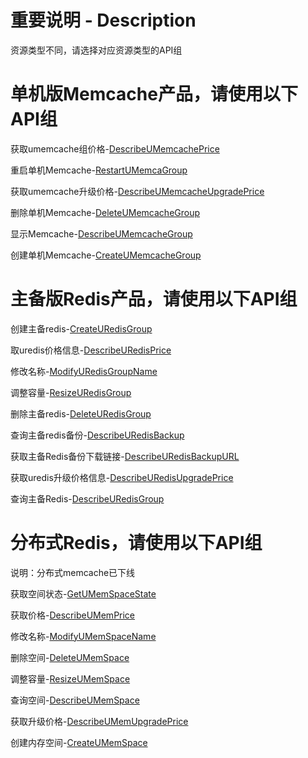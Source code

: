 # 重要说明 - Description 
资源类型不同，请选择对应资源类型的API组


# 单机版Memcache产品，请使用以下API组

获取umemcache组价格-[DescribeUMemcachePrice](describe_umemcache_price)

重启单机Memcache-[RestartUMemcaGroup](reboot_umemcache_group)

获取umemcache升级价格-[DescribeUMemcacheUpgradePrice](describe_umemcache_upgrade_price)

删除单机Memcache-[DeleteUMemcacheGroup](delete_umemcache_group)

显示Memcache-[DescribeUMemcacheGroup](describe_umemcache_group)

创建单机Memcache-[CreateUMemcacheGroup](create_umemcache_group)


# 主备版Redis产品，请使用以下API组

创建主备redis-[CreateURedisGroup](create_group)

取uredis价格信息-[DescribeURedisPrice](describe_u_redis_price)

修改名称-[ModifyURedisGroupName](modify_group_name)

调整容量-[ResizeURedisGroup](resize_group)

删除主备redis-[DeleteURedisGroup](delete_group)

查询主备redis备份-[DescribeURedisBackup](describe_backup)

获取主备Redis备份下载链接-[DescribeURedisBackupURL](describe_backup_url)

获取uredis升级价格信息-[DescribeURedisUpgradePrice](describe_u_redis_upgrade_price)

查询主备Redis-[DescribeURedisGroup](describe_group)


# 分布式Redis，请使用以下API组
说明：分布式memcache已下线
	
获取空间状态-[GetUMemSpaceState](get_space_state)

获取价格-[DescribeUMemPrice](describe_price)
	
修改名称-[ModifyUMemSpaceName](modify_space_name)

删除空间-[DeleteUMemSpace](delete_space)

调整容量-[ResizeUMemSpace](resize_space)

查询空间-[DescribeUMemSpace](describe_space)

获取升级价格-[DescribeUMemUpgradePrice](describe_upgrade_price)

创建内存空间-[CreateUMemSpace](create_space)


